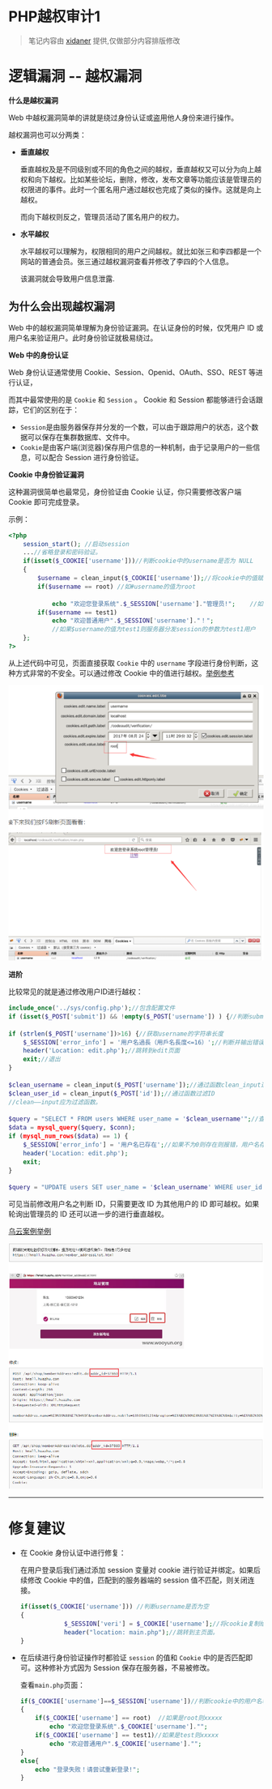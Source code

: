 # PHP越权审计1

> 笔记内容由 [xidaner](https://github.com/xidaner) 提供,仅做部分内容排版修改

# 逻辑漏洞 -- 越权漏洞

**什么是越权漏洞**

Web 中越权漏洞简单的讲就是绕过身份认证或盗用他人身份来进行操作。

越权漏洞也可以分两类：

- **垂直越权**

    垂直越权及是不同级别或不同的角色之间的越权，垂直越权又可以分为向上越权和向下越权。比如某些论坛，删除，修改，发布文章等功能应该是管理员的权限进的事件。此时一个匿名用户通过越权也完成了类似的操作。这就是向上越权。

    而向下越权则反之，管理员活动了匿名用户的权力。

- **水平越权**

    水平越权可以理解为，权限相同的用户之间越权。就比如张三和李四都是一个网站的普通会员。张三通过越权漏洞查看并修改了李四的个人信息。

    该漏洞就会导致用户信息泄露.

## 为什么会出现越权漏洞

Web 中的越权漏洞简单理解为身份验证漏洞。在认证身份的时候，仅凭用户 ID 或用户名来验证用户。此时身份验证就极易绕过。

**Web 中的身份认证**

Web 身份认证通常使用 Cookie、Session、Openid、OAuth、SSO、REST 等进行认证，

而其中最常使用的是 `Cookie` 和 `Session` 。 Cookie 和  Session 都能够进行会话跟踪，它们的区别在于：
- `Session`是由服务器保存并分发的一个数，可以由于跟踪用户的状态，这个数据可以保存在集群数据库、文件中。
- `Cookie`是由客户端(浏览器)保存用户信息的一种机制，由于记录用户的一些信息，可以配合 Session 进行身份验证。

**Cookie 中身份验证漏洞**

这种漏洞很简单也最常见，身份验证由 Cookie 认证，你只需要修改客户端 Cookie 即可完成登录。

示例：
```php
<?php
    session_start(); //启动session
    ...//省略登录和密码验证。
    if(isset($_COOKIE['username']))//判断cookie中的username是否为 NULL
    {
        $username = clean_input($_COOKIE['username']);//将cookie中的值赋给变量$username
        if($username == root) //如#username的值为root

            echo "欢迎您登录系统".$_SESSION['username']."管理员!";    //如果$username的值为root则服务器分发session的参数为root用户
        if($username == test1)
            echo "欢迎普通用户".$_SESSION['username']."！";
            //如果$username的值为test1则服务器分发session的参数为test1用户
    };
?>
```

从上述代码中可见，页面直接获取 `Cookie` 中的 `username` 字段进行身份判断，这种方式非常的不安全。可以通过修改 Cookie 中的值进行越权。[举例参考](https://blog.csdn.net/God_XiangYu/article/details/97989390)

![](../../../../../../assets/img/安全/实验/Web/代码审计/PHP/PHP越权审计1/1.png)

**进阶**

比较常见的就是通过修改用户ID进行越权：
```php
include_once('../sys/config.php');//包含配置文件
if (isset($_POST['submit']) && !empty($_POST['username']) ) {//判断submit的值是否为NULL，并且判断username的值是否为空。

if (strlen($_POST['username'])>16) {//获取username的字符串长度
    $_SESSION['error_info'] = '用户名過長（用戶名長度<=16）';//判断并输出错误信息
    header('Location: edit.php');//跳转到edit页面
    exit;//退出
}

$clean_username = clean_input($_POST['username']);//通过函数clean_input过滤username
$clean_user_id = clean_input($_POST['id']);//通过函数过滤ID
//clean——input应为过滤函数。

$query = "SELECT * FROM users WHERE user_name = '$clean_username'";//查询是否存在过滤后的用户名
$data = mysql_query($query, $conn);
if (mysql_num_rows($data) == 1) {
    $_SESSION['error_info'] = '用户名已存在';//如果不为0则存在则报错，用户名存在
    header('Location: edit.php');
    exit;
}

$query = "UPDATE users SET user_name = '$clean_username' WHERE user_id = '$clean_user_id'";  //更新用户名信息，更具用户id判断。
```
可见当前修改用户名之判断 ID，只需要更改 ID 为其他用户的 ID 即可越权。如果轮询出管理员的 ID 还可以进一步的进行垂直越权。

[乌云案例举例](http://wy.zone.ci/bug_detail.php?wybug_id=wooyun-2016-0212974)

![](../../../../../../assets/img/安全/实验/Web/代码审计/PHP/PHP越权审计1/2.png)

---

# 修复建议

- 在 Cookie 身份认证中进行修复：

    在用户登录后我们通过添加 session 变量对 cookie 进行验证并绑定。如果后续修改 Cookie 中的值，匹配到的服务器端的 session 值不匹配，则关闭连接。

    ```php
    if(isset($_COOKIE['username'])) //判断username是否为空
    {
                $_SESSION['veri'] = $_COOKIE['username'];//将cookie复制给session并保存或编码
                header("location: main.php");//跳转到主页面。
    }
    ```

- 在后续进行身份验证操作时都验证 `session` 的值和 `Cookie` 中的是否匹配即可。这种修补方式因为 Session 保存在服务器，不易被修改。

    查看`main.php`页面：

    ```php
    if($_COOKIE['username']==$_SESSION['username'])//判断cookie中的用户名和session中的是否相同
    {
        if($_COOKIE['username'] == root)  //如果是root则xxxxx
            echo "欢迎您登录系统".$_COOKIE['username']."";
        if($_COOKIE['username'] == test1)//如果是test则xxxxx
            echo "欢迎普通用户".$_COOKIE['username']."";
    }
    else{
        echo "登录失败！请尝试重新登录!";
    }
    ```
